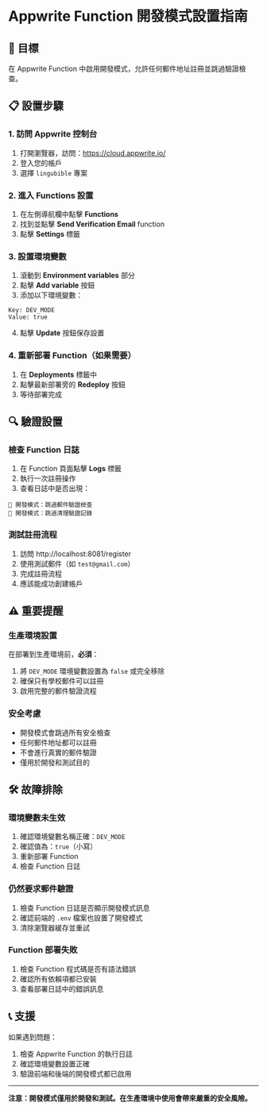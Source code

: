 # Appwrite Function 開發模式設置指南

## 🎯 目標
在 Appwrite Function 中啟用開發模式，允許任何郵件地址註冊並跳過驗證檢查。

## 📋 設置步驟

### 1. 訪問 Appwrite 控制台
1. 打開瀏覽器，訪問：https://cloud.appwrite.io/
2. 登入您的帳戶
3. 選擇 `lingubible` 專案

### 2. 進入 Functions 設置
1. 在左側導航欄中點擊 **Functions**
2. 找到並點擊 **Send Verification Email** function
3. 點擊 **Settings** 標籤

### 3. 設置環境變數
1. 滾動到 **Environment variables** 部分
2. 點擊 **Add variable** 按鈕
3. 添加以下環境變數：

```
Key: DEV_MODE
Value: true
```

4. 點擊 **Update** 按鈕保存設置

### 4. 重新部署 Function（如果需要）
1. 在 **Deployments** 標籤中
2. 點擊最新部署旁的 **Redeploy** 按鈕
3. 等待部署完成

## 🔍 驗證設置

### 檢查 Function 日誌
1. 在 Function 頁面點擊 **Logs** 標籤
2. 執行一次註冊操作
3. 查看日誌中是否出現：
```
🔧 開發模式：跳過郵件驗證檢查
🔧 開發模式：跳過清理驗證記錄
```

### 測試註冊流程
1. 訪問 http://localhost:8081/register
2. 使用測試郵件（如 `test@gmail.com`）
3. 完成註冊流程
4. 應該能成功創建帳戶

## ⚠️ 重要提醒

### 生產環境設置
在部署到生產環境前，**必須**：
1. 將 `DEV_MODE` 環境變數設置為 `false` 或完全移除
2. 確保只有學校郵件可以註冊
3. 啟用完整的郵件驗證流程

### 安全考慮
- 開發模式會跳過所有安全檢查
- 任何郵件地址都可以註冊
- 不會進行真實的郵件驗證
- 僅用於開發和測試目的

## 🛠️ 故障排除

### 環境變數未生效
1. 確認環境變數名稱正確：`DEV_MODE`
2. 確認值為：`true`（小寫）
3. 重新部署 Function
4. 檢查 Function 日誌

### 仍然要求郵件驗證
1. 檢查 Function 日誌是否顯示開發模式訊息
2. 確認前端的 `.env` 檔案也設置了開發模式
3. 清除瀏覽器緩存並重試

### Function 部署失敗
1. 檢查 Function 程式碼是否有語法錯誤
2. 確認所有依賴項都已安裝
3. 查看部署日誌中的錯誤訊息

## 📞 支援

如果遇到問題：
1. 檢查 Appwrite Function 的執行日誌
2. 確認環境變數設置正確
3. 驗證前端和後端的開發模式都已啟用

---

**注意：開發模式僅用於開發和測試。在生產環境中使用會帶來嚴重的安全風險。** 